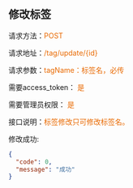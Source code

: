 ## 修改标签

<p>请求方法：<span style="color:#e96900">POST</p>
<p>请求地址：<span style="color:#e96900">/tag/update/{id}</span></p>
<p>请求参数：<span style="color:#e96900">tagName：标签名，必传</span></p>
<p>需要access_token： <span style="color:#e96900">是</span></p>
<p>需要管理员权限： <span style="color:#e96900">是</span></p>

<p>接口说明：<span style="color:#e96900">标签修改只可修改标签名。</span></p>

修改成功:
```json
{
  "code": 0,
  "message": "成功"
}
```
